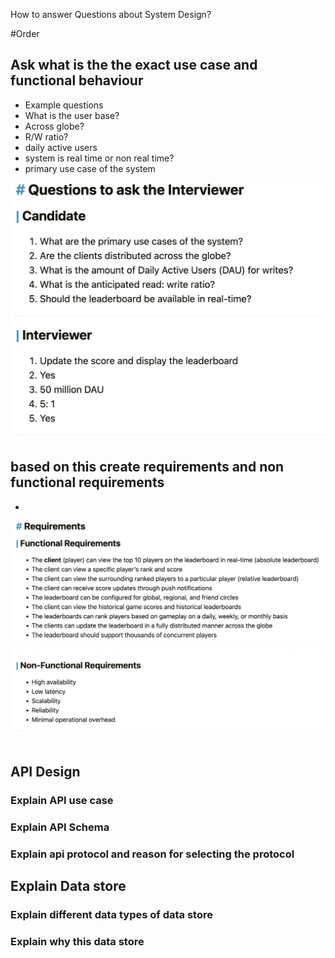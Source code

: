 How to answer Questions about System Design?

#Order

## Ask what is the the exact use case and functional behaviour

- Example questions
 - What is the user base?
 - Across globe? 
 - R/W ratio?
 - daily active users
 - system is real time or non real time?
 - primary use case of the system

![e.g.](https://github.com/nandyou/my-tech-bytes/blob/main/concepts/SystemDesign-UseCase.png?raw=true)

## based on this create requirements and non functional requirements

- 
![e.g.](https://github.com/nandyou/my-tech-bytes/blob/main/concepts/SsytemDesign-Requirements.png?raw=true)

## API Design

### Explain API use case
### Explain API Schema 
### Explain api protocol and reason for selecting the protocol

## Explain Data store
### Explain different data types of data store
### Explain why this data store


